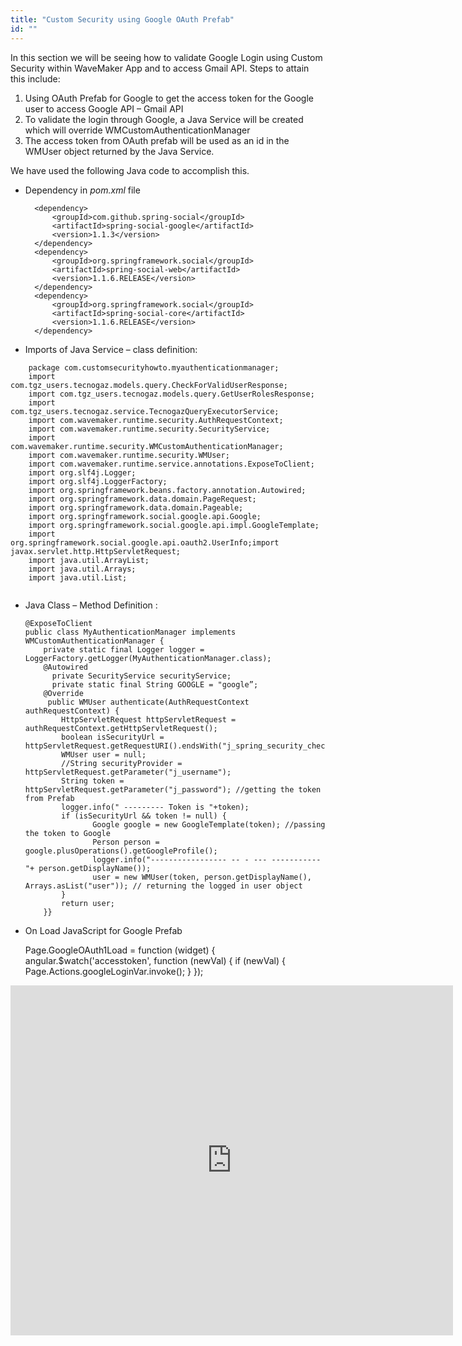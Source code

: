 ```yaml
---
title: "Custom Security using Google OAuth Prefab"
id: ""
---
```


In this section we will be seeing how to validate Google Login using Custom Security within WaveMaker App and to access Gmail API. Steps to attain this include:

1. Using OAuth Prefab for Google to get the access token for the Google user to access Google API – Gmail API
2. To validate the login through Google, a Java Service will be created which will override WMCustomAuthenticationManager
3. The access token from OAuth prefab will be used as an id in the WMUser object returned by the Java Service.

We have used the following Java code to accomplish this.

- Dependency in _pom.xml_ file
        
        <dependency>
            <groupId>com.github.spring-social</groupId>
            <artifactId>spring-social-google</artifactId>
            <version>1.1.3</version>
        </dependency>
        <dependency>
            <groupId>org.springframework.social</groupId>
            <artifactId>spring-social-web</artifactId>
            <version>1.1.6.RELEASE</version>
        </dependency>
        <dependency>
            <groupId>org.springframework.social</groupId>
            <artifactId>spring-social-core</artifactId>
            <version>1.1.6.RELEASE</version>
        </dependency>
    
- Imports of Java Service – class definition:

```
    package com.customsecurityhowto.myauthenticationmanager;
    import com.tgz_users.tecnogaz.models.query.CheckForValidUserResponse;
    import com.tgz_users.tecnogaz.models.query.GetUserRolesResponse;
    import com.tgz_users.tecnogaz.service.TecnogazQueryExecutorService;
    import com.wavemaker.runtime.security.AuthRequestContext;
    import com.wavemaker.runtime.security.SecurityService;
    import com.wavemaker.runtime.security.WMCustomAuthenticationManager;
    import com.wavemaker.runtime.security.WMUser;
    import com.wavemaker.runtime.service.annotations.ExposeToClient;
    import org.slf4j.Logger;
    import org.slf4j.LoggerFactory;
    import org.springframework.beans.factory.annotation.Autowired;
    import org.springframework.data.domain.PageRequest;
    import org.springframework.data.domain.Pageable;
    import org.springframework.social.google.api.Google;
    import org.springframework.social.google.api.impl.GoogleTemplate;
    import org.springframework.social.google.api.oauth2.UserInfo;import javax.servlet.http.HttpServletRequest;
    import java.util.ArrayList;
    import java.util.Arrays;
    import java.util.List;   
      
```


    
- Java Class – Method Definition :
    ```
    @ExposeToClient
    public class MyAuthenticationManager implements WMCustomAuthenticationManager {
        private static final Logger logger = LoggerFactory.getLogger(MyAuthenticationManager.class);
        @Autowired
          private SecurityService securityService;
          private static final String GOOGLE = "google”;
        @Override
         public WMUser authenticate(AuthRequestContext authRequestContext) {
            HttpServletRequest httpServletRequest = authRequestContext.getHttpServletRequest();
            boolean isSecurityUrl = httpServletRequest.getRequestURI().endsWith("j_spring_security_check");
            WMUser user = null;
            //String securityProvider = httpServletRequest.getParameter("j_username");
            String token = httpServletRequest.getParameter("j_password"); //getting the token from Prefab
            logger.info(" --------- Token is "+token);
            if (isSecurityUrl && token != null) {
                   Google google = new GoogleTemplate(token); //passing the token to Google
                   Person person = google.plusOperations().getGoogleProfile();
                   logger.info("----------------- -- - --- -----------"+ person.getDisplayName());
                   user = new WMUser(token, person.getDisplayName(), Arrays.asList("user")); // returning the logged in user object    
            }
            return user;
        }}
  ```
    
- On Load JavaScript for Google Prefab
    
    Page.GoogleOAuth1Load = function (widget) {
        angular.$watch('accesstoken', function (newVal) {
            if (newVal) {
                Page.Actions.googleLoginVar.invoke();
            }
        });
    

<iframe src="https://docs.google.com/presentation/d/e/2PACX-1vTo_CJ89BLzR9PRTdaB-ezz595YdJ6eswAl1_b5l2ZyFDJUC1AhJjf9AMypd62cdg4M-XQGe7dbP7O7/embed?start=false&amp;loop=false&amp;delayms=3000" frameborder="0" width="708" height="560" allowfullscreen="true" mozallowfullscreen="true" webkitallowfullscreen="true"></iframe>
